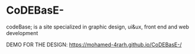 # CoDEBasE-
codeBase; is a site specialized in graphic design, ui&ux, front end and web development

DEMO FOR THE DESIGN:
https://mohamed-4rarh.github.io/CoDEBasE-/
